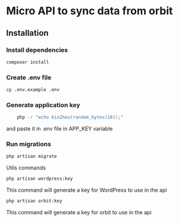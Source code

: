 # Micro API to sync data from orbit

## Installation


### Install dependencies
```bash
composer install
```

### Create .env file
```bash
cp .env.example .env
```

### Generate application key
```bash
    php -r "echo bin2hex(random_bytes(16));"
```
and paste it in .env file in APP_KEY variable

### Run migrations
```bash
php artisan migrate
```
Utils commands
```bash
php artisan wordpress:key 
```
This command will generate a key for WordPress to use in the api

```bash
php artisan orbit:key 
```
This command will generate a key for orbit to use in the api
